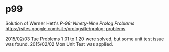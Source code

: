 # p99
Solution of Werner Hett's *P-99: Ninety-Nine Prolog Problems*
https://sites.google.com/site/prologsite/prolog-problems

2015/02/03 Tue Problems 1.01 to 1.20 were solved, but some unit test issue was found.
2015/02/02 Mon Unit Test was applied.
